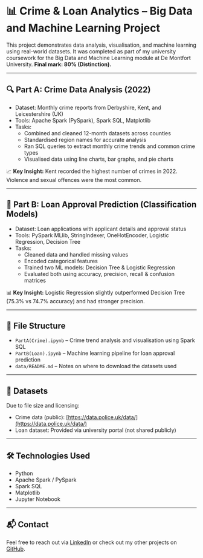 # 📊 Crime & Loan Analytics – Big Data and Machine Learning Project

This project demonstrates data analysis, visualisation, and machine learning using real-world datasets. It was completed as part of my university coursework for the Big Data and Machine Learning module at De Montfort University. **Final mark: 80% (Distinction).**

---

## 🔍 Part A: Crime Data Analysis (2022)

- Dataset: Monthly crime reports from Derbyshire, Kent, and Leicestershire (UK)
- Tools: Apache Spark (PySpark), Spark SQL, Matplotlib
- Tasks:
  - Combined and cleaned 12-month datasets across counties
  - Standardised region names for accurate analysis
  - Ran SQL queries to extract monthly crime trends and common crime types
  - Visualised data using line charts, bar graphs, and pie charts

📈 **Key Insight:** Kent recorded the highest number of crimes in 2022. Violence and sexual offences were the most common.

---

## 🤖 Part B: Loan Approval Prediction (Classification Models)

- Dataset: Loan applications with applicant details and approval status
- Tools: PySpark MLlib, StringIndexer, OneHotEncoder, Logistic Regression, Decision Tree
- Tasks:
  - Cleaned data and handled missing values
  - Encoded categorical features
  - Trained two ML models: Decision Tree & Logistic Regression
  - Evaluated both using accuracy, precision, recall & confusion matrices

📊 **Key Insight:** Logistic Regression slightly outperformed Decision Tree (75.3% vs 74.7% accuracy) and had stronger precision.

---

## 📁 File Structure

- `PartA(Crime).ipynb` – Crime trend analysis and visualisation using Spark SQL
- `PartB(Loan).ipynb` – Machine learning pipeline for loan approval prediction
- `data/README.md` – Notes on where to download the datasets used

---

## 📂 Datasets

Due to file size and licensing:
- Crime data (public): [https://data.police.uk/data/](https://data.police.uk/data/)
- Loan dataset: Provided via university portal (not shared publicly)

---

## 🛠 Technologies Used

- Python
- Apache Spark / PySpark
- Spark SQL
- Matplotlib
- Jupyter Notebook

---

## 📬 Contact

Feel free to reach out via [LinkedIn](https://linkedin.com/in/muaaz1) or check out my other projects on [GitHub](https://github.com/Muaazp4).
